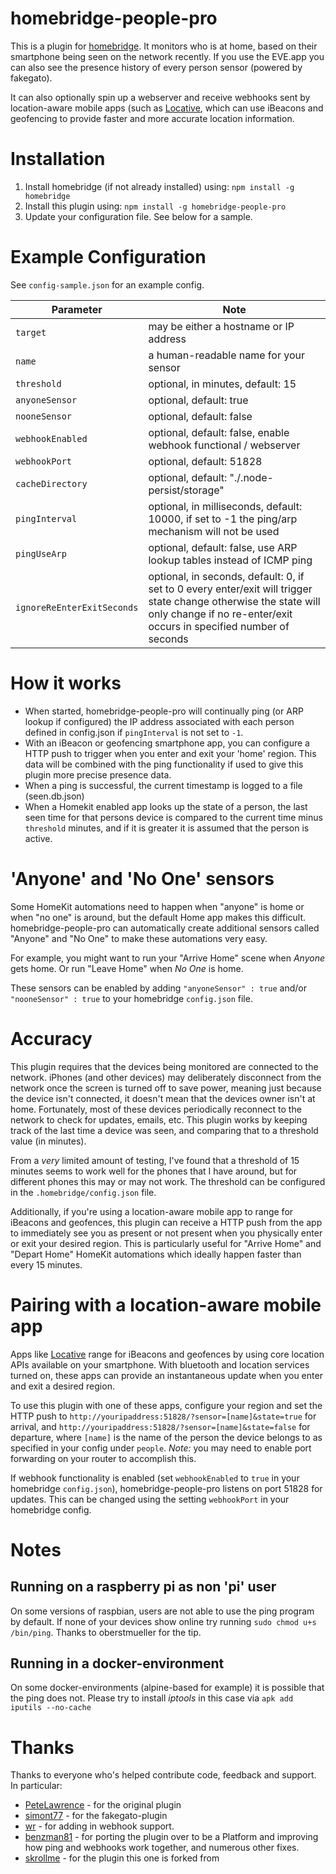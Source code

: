 # homebridge-people-pro

This is a plugin for [homebridge](https://github.com/nfarina/homebridge). It monitors who is at home, based on their smartphone being seen on the network recently.
If you use the EVE.app you can also see the presence history of every person sensor (powered by fakegato).

It can also optionally spin up a webserver and receive webhooks sent by location-aware mobile apps (such as [Locative](https://my.locative.io), which can use iBeacons and geofencing to provide faster and more accurate location information.

# Installation

1.  Install homebridge (if not already installed) using: `npm install -g homebridge`
2.  Install this plugin using: `npm install -g homebridge-people-pro`
3.  Update your configuration file. See below for a sample.

# Example Configuration

See `config-sample.json` for an example config.

| Parameter                  | Note                                                                                                                                                                                         |
| -------------------------- | -------------------------------------------------------------------------------------------------------------------------------------------------------------------------------------------- |
| `target`                   | may be either a hostname or IP address                                                                                                                                                       |
| `name`                     | a human-readable name for your sensor                                                                                                                                                        |
| `threshold`                | optional, in minutes, default: 15                                                                                                                                                            |
| `anyoneSensor`             | optional, default: true                                                                                                                                                                      |
| `nooneSensor`              | optional, default: false                                                                                                                                                                     |
| `webhookEnabled`           | optional, default: false, enable webhook functional / webserver                                                                                                                              |
| `webhookPort`              | optional, default: 51828                                                                                                                                                                     |
| `cacheDirectory`           | optional, default: "./.node-persist/storage"                                                                                                                                                 |
| `pingInterval`             | optional, in milliseconds, default: 10000, if set to -1 the ping/arp mechanism will not be used                                                                                              |
| `pingUseArp`               | optional, default: false, use ARP lookup tables instead of ICMP ping                                                                                                                         |
| `ignoreReEnterExitSeconds` | optional, in seconds, default: 0, if set to 0 every enter/exit will trigger state change otherwise the state will only change if no re-enter/exit occurs in specified number of seconds      |

# How it works

-   When started, homebridge-people-pro will continually ping (or ARP lookup if configured) the IP address associated with each person defined in config.json if `pingInterval` is not set to `-1`.
-   With an iBeacon or geofencing smartphone app, you can configure a HTTP push to trigger when you enter and exit your 'home' region. This data will be combined with the ping functionality if used to give this plugin more precise presence data.
-   When a ping is successful, the current timestamp is logged to a file (seen.db.json)
-   When a Homekit enabled app looks up the state of a person, the last seen time for that persons device is compared to the current time minus `threshold` minutes, and if it is greater it is assumed that the person is active.

# 'Anyone' and 'No One' sensors

Some HomeKit automations need to happen when "anyone" is home or when "no one" is around, but the default Home app makes this difficult. homebridge-people-pro can automatically create additional sensors called "Anyone" and "No One" to make these automations very easy.

For example, you might want to run your "Arrive Home" scene when *Anyone* gets home. Or run "Leave Home" when *No One* is home.

These sensors can be enabled by adding `"anyoneSensor" : true` and/or `"nooneSensor" : true` to your homebridge `config.json` file.

# Accuracy

This plugin requires that the devices being monitored are connected to the network. iPhones (and other devices) may deliberately disconnect from the network once the screen is turned off to save power, meaning just because the device isn't connected, it doesn't mean that the devices owner isn't at home. Fortunately, most of these devices periodically reconnect to the network to check for updates, emails, etc. This plugin works by keeping track of the last time a device was seen, and comparing that to a threshold value (in minutes).

From a *very* limited amount of testing, I've found that a threshold of 15 minutes seems to work well for the phones that I have around, but for different phones this may or may not work. The threshold can be configured in the `.homebridge/config.json` file.

Additionally, if you're using a location-aware mobile app to range for iBeacons and geofences, this plugin can receive a HTTP push from the app to immediately see you as present or not present when you physically enter or exit your desired region. This is particularly useful for "Arrive Home" and "Depart Home" HomeKit automations which ideally happen faster than every 15 minutes.

# Pairing with a location-aware mobile app

Apps like [Locative](https://my.locative.io) range for iBeacons and geofences by using core location APIs available on your smartphone. With bluetooth and location services turned on, these apps can provide an instantaneous update when you enter and exit a desired region.

To use this plugin with one of these apps, configure your region and set the HTTP push to `http://youripaddress:51828/?sensor=[name]&state=true` for arrival, and `http://youripaddress:51828/?sensor=[name]&state=false` for departure, where `[name]` is the name of the person the device belongs to as specified in your config under `people`. *Note:* you may need to enable port forwarding on your router to accomplish this.

If webhook functionality is enabled (set `webhookEnabled` to `true` in your homebridge `config.json`), homebridge-people-pro listens on port 51828 for updates. This can be changed using the setting `webhookPort` in your homebridge config.

# Notes

## Running on a raspberry pi as non 'pi' user

On some versions of raspbian, users are not able to use the ping program by default. If none of your devices show online try running `sudo chmod u+s /bin/ping`. Thanks to oberstmueller for the tip.

## Running in a docker-environment

On some docker-environments (alpine-based for example) it is possible that the ping does not. Please try to install *iptools* in this case via `apk add iputils --no-cache` 

# Thanks

Thanks to everyone who's helped contribute code, feedback and support. In particular:

-   [PeteLawrence](https://github.com/PeteLawrence/homebridge-people) - for the original plugin
-   [simont77](https://github.com/simont77/fakegato-history) - for the fakegato-plugin
-   [wr](https://github.com/wr) - for adding in webhook support.
-   [benzman81](https://github.com/benzman81) - for porting the plugin over to be a Platform and improving how ping and webhooks work together, and numerous other fixes.
-   [skrollme](https://github.com/skrollme) - for the plugin this one is forked from
